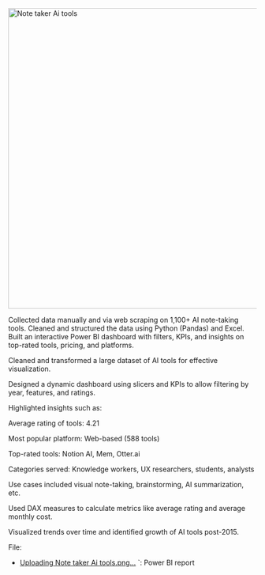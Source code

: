 <img width="608" alt="Note taker Ai tools" src="https://github.com/user-attachments/assets/442db0df-694e-4924-be24-3344f4a75ece" />

Collected data manually and via web scraping on 1,100+ AI note-taking tools.
Cleaned and structured the data using Python (Pandas) and Excel.
Built an interactive Power BI dashboard with filters, KPIs, and insights on top-rated tools, pricing, and platforms.



Cleaned and transformed a large dataset of AI tools for effective visualization.

Designed a dynamic dashboard using slicers and KPIs to allow filtering by year, features, and ratings.

Highlighted insights such as:

  Average rating of tools: 4.21

  Most popular platform: Web-based (588 tools)

  Top-rated tools: Notion AI, Mem, Otter.ai

  Categories served: Knowledge workers, UX researchers, students, analysts
  
  Use cases included visual note-taking, brainstorming, AI summarization, etc.

  Used DAX measures to calculate metrics like average rating and average monthly cost.

  Visualized trends over time and identified growth of AI tools post-2015.


  File:
- [Uploading Note taker Ai tools.png…]()
`: Power BI report
